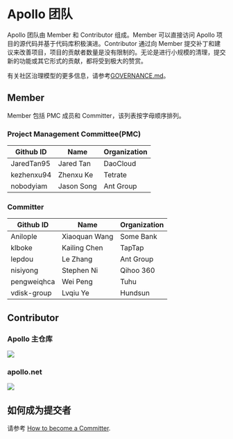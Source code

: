 # Apollo 团队

Apollo 团队由 Member 和 Contributor 组成。Member 可以直接访问 Apollo 项目的源代码并基于代码库积极演进。Contributor 通过向 Member 提交补丁和建议来改善项目，项目的贡献者数量是没有限制的。无论是进行小规模的清理，提交新的功能或其它形式的贡献，都将受到极大的赞赏。

有关社区治理模型的更多信息，请参考[GOVERNANCE.md](https://github.com/ctripcorp/apollo/blob/master/GOVERNANCE.md)。

## Member

Member 包括 PMC 成员和 Committer，该列表按字母顺序排列。

### Project Management Committee(PMC)

| Github ID  | Name       | Organization |
| ---------- | ---------- | ------------ |
| JaredTan95 | Jared Tan  | DaoCloud     |
| kezhenxu94 | Zhenxu Ke  | Tetrate      |
| nobodyiam  | Jason Song | Ant Group    |

### Committer
| Github ID   | Name          | Organization |
| ----------- | ------------- | ------------ |
| Anilople    | Xiaoquan Wang | Some Bank    |
| klboke      | Kailing Chen  | TapTap       |
| lepdou      | Le Zhang      | Ant Group    |
| nisiyong    | Stephen Ni    | Qihoo 360    |
| pengweiqhca | Wei Peng      | Tuhu         |
| vdisk-group | Lvqiu Ye      | Hundsun      |

## Contributor

### Apollo 主仓库

<a href="https://github.com/ctripcorp/apollo/graphs/contributors"><img src="https://opencollective.com/apollo/contributors.svg?width=880&button=false" /></a>

### apollo.net

<a href="https://github.com/ctripcorp/apollo.net/graphs/contributors"><img src="https://opencollective.com/apollonet/contributors.svg?width=880&button=false" /></a>

## **如何成为提交者**

请参考 [How to become a Committer](https://github.com/ctripcorp/apollo/blob/master/GOVERNANCE.md#how-to-become-a-committer).
